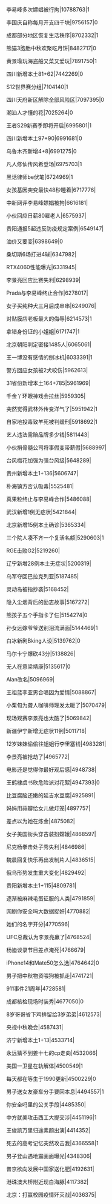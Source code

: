 李易峰多次嫖娼被行拘|10788763|1

李国庆自称每月开支四千块|9756157|0

成都部分地区恢复生活秩序|8702332|1

熊猫3胞胎中秋欢聚吃月饼|8482717|0

黄景瑜玩海盗船又菜又爱玩|7891750|1

四川新增本土81+62|7442269|0

S12世界赛分组|7104140|1

四川天府新区解除全部风险区|7097395|0

潮汕人才懂的花|7025264|0

王者S29新赛季即将开启|6995801|1

四川新增本土97+90|6991681|0

乌鲁木齐新增4+8|6991275|0

凡人修仙传风希登场|6975703|1

黑话律师be伏笔|6724969|1

女孩基因突变最快48秒睡着|6717776|

中新网评李易峰嫖娼被拘|6616181|

小伙回应日薪80雇老人|6575937|

贵阳通报5起违反防疫规定案例|6549147|

油价又要变|6398649|0

桑切斯6场打进4球|6347982|

RTX4060性能曝光|6331945|

李景亮回应比赛失利|6298939|

Prada与李易峰终止合作|6278017|

女子买纯种犬三月后成串串|6249076|

对贴膜店老板最大的侮辱|6214573|1

拿错身份证的小姐姐|6171747|1

北京朝阳判定密接1485人|6065061|

王一博没有感情的刨冰机|6033391|1

警方回应女孩被2犬咬伤|5962613|

31省份新增本土164+785|5961969|

千金丫环眼神戏会拉丝|5959305|

突然觉得武林外传变洋气了|5951942|1

自家地投毒致羊死被判缓刑|5918692|1

艺人违法需赔品牌多少钱|5811443|

小伙捐骨髓公司将事假变带薪假|5688997|

台风梅花加强为强台风级|5648289|

贵州新增本土1+136|5606747|

朴海镇方否认吸毒|5525481|

真果粒终止与李易峰合作|5486088|

武汉新增1例无症状|5421844|

北京新增15例本土确诊|5365334|

三个院人凑不齐一个复活名额|5290603|1

RGE击败G2|5219260|

辽宁新增28例本土无症状|5200319|

乌军夺回巴拉克列亚|5187485|

灵动岛被指抄袭|5168452|

隐入尘烟背后的励志故事|5167272|

熊孩子五个手指卡了仨|5154274|0

孙女远嫁爷爷送别泪流满面|5144469|1

白冰新剧Bking人设|5139762|0

马尔卡宁爆砍43分|5138826|

无人在意梁靖康|5135617|0

Alan改名|5096969|

王祖蓝李亚男合唱因为爱情|5088867|

小栗旬为聋人咖啡师理发太暖了|5070479|

现场观赛李景亮也太酷了|5069842|

新疆伊宁新增无症状11例|5011718|

12岁妹妹偷偷往姐姐行李里塞钱|4983281|

李景亮被抢劫了|4965772|

电影还是觉得你最好观后感|4948738|

王鹤棣虞书欣危险派对花絮|4947393|0

比豆腐脑还嫩的延吉水豆腐|4925891|

妈妈用蒜瓣给女儿做灯笼|4897757|

差点以为她在炼金|4875082|

女子美国街头穿古装扮嫦娥|4868597|

尼克杨拳击处子秀失利|4846986|

魏晨回复快乐再出发制片人|4836515|

俄乌形势发生重大变化|4829492|

贵阳新增本土1+115|4809781|

逐渐被麻辣毛蛋征服的人类|4791859|

网剧你安全吗大数据捉奸|4770882|

她们的名字开分|4770596|

UFC总裁认为李景亮赢了|4768524|

杨迪谈录节目差点淹死|4766679|

iPhone14和Mate50怎么选|4764642|0

男子把中秋物资喂狗被抓走|4741721|

911事件21周年|4728581|

成都核检现场时装秀|4677050|0

8岁哥哥省下鸡排留给3岁弟弟|4612573|

央视中秋晚会|4587431|

济宁新增本土1+13|4533714|

永远猜不到姜十七的cp走向|4532066|

美国一卫星在轨解体|4500549|1

每天都在等生于1990更新|4500229|0

男子送女友豪车分手要回本息|4494557|1

你安全吗里的公关手段|4485350|

中方就美攻击西工大提交涉|4451196|1

王俊凯万里归途素颜出演|4414352|

死去的高考记忆突然攻击我|4366558|1

男子登山遇地震画面曝光|4348306|

普京欲向发展中国家送化肥|4192631|

港珠澳大桥附近现白海豚|4117382|

北京：打赢校园疫情歼灭战|4036375|

